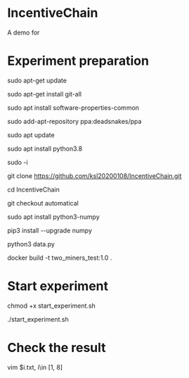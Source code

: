 # IncentiveChain
A demo for

# Experiment preparation
sudo apt-get update

sudo apt-get install git-all

sudo apt install software-properties-common

sudo add-apt-repository ppa:deadsnakes/ppa

sudo apt update

sudo apt install python3.8

sudo -i

git clone https://github.com/ksl20200108/IncentiveChain.git

cd IncentiveChain

git checkout automatical

sudo apt install python3-numpy

pip3 install --upgrade numpy

python3 data.py

docker build -t two_miners_test:1.0 .

# Start experiment

chmod +x start_experiment.sh

./start_experiment.sh

# Check the result

vim $i.txt, i\in [1, 8]
